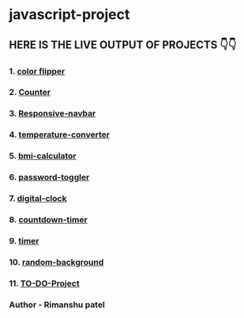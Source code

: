 # javascript-project

## HERE IS THE LIVE OUTPUT OF PROJECTS 👇👇

### 1. [color flipper](https://rimanshupatel.github.io/javascript-project/color-flipper/)

### 2. [Counter](https://rimanshupatel.github.io/javascript-project/counter/)

### 3. [Responsive-navbar](https://rimanshupatel.github.io/javascript-project/Responsive-navbar/)

### 4. [temperature-converter](https://rimanshupatel.github.io/javascript-project/temperature-converter/)

### 5. [bmi-calculator](https://rimanshupatel.github.io/javascript-project/bmi-calculator/)

### 6. [password-toggler](https://rimanshupatel.github.io/javascript-project/password-toggler/)

### 7. [digital-clock](https://rimanshupatel.github.io/javascript-project/digital-clock/)

### 8. [countdown-timer](https://rimanshupatel.github.io/javascript-project/countdown-timer/)

### 9. [timer](https://rimanshupatel.github.io/javascript-project/timer-project/)

### 10. [random-background](https://rimanshupatel.github.io/javascript-project/random-background/)

### 11. [TO-DO-Project](https://rimanshupatel.github.io/javascript-project/TO-DO-Project/)

### **Author - Rimanshu patel**

